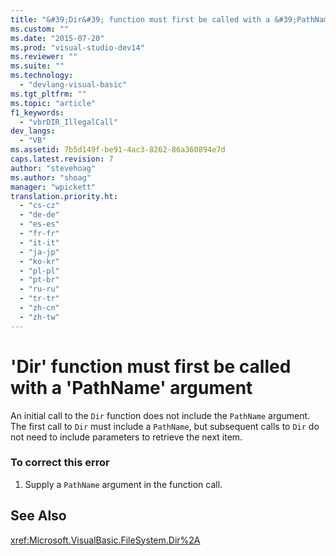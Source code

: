 ```yaml
---
title: "&#39;Dir&#39; function must first be called with a &#39;PathName&#39; argument | Microsoft Docs"
ms.custom: ""
ms.date: "2015-07-20"
ms.prod: "visual-studio-dev14"
ms.reviewer: ""
ms.suite: ""
ms.technology: 
  - "devlang-visual-basic"
ms.tgt_pltfrm: ""
ms.topic: "article"
f1_keywords: 
  - "vbrDIR_IllegalCall"
dev_langs: 
  - "VB"
ms.assetid: 7b5d149f-be91-4ac3-8262-86a360894e7d
caps.latest.revision: 7
author: "stevehoag"
ms.author: "shoag"
manager: "wpickett"
translation.priority.ht: 
  - "cs-cz"
  - "de-de"
  - "es-es"
  - "fr-fr"
  - "it-it"
  - "ja-jp"
  - "ko-kr"
  - "pl-pl"
  - "pt-br"
  - "ru-ru"
  - "tr-tr"
  - "zh-cn"
  - "zh-tw"
---
```

# &#39;Dir&#39; function must first be called with a &#39;PathName&#39; argument
An initial call to the `Dir` function does not include the `PathName` argument. The first call to `Dir` must include a `PathName`, but subsequent calls to `Dir` do not need to include parameters to retrieve the next item.  
  
### To correct this error  
  
1.  Supply a `PathName` argument in the function call.  
  
## See Also  
 <xref:Microsoft.VisualBasic.FileSystem.Dir%2A>